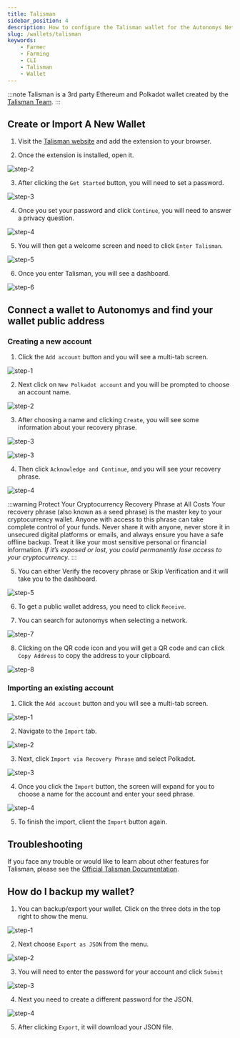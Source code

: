 ```yaml
---
title: Talisman
sidebar_position: 4
description: How to configure the Talisman wallet for the Autonomys Network
slug: /wallets/talisman
keywords:
    - Farmer
    - Farming
    - CLI
    - Talisman
    - Wallet
---
```


:::note
Talisman is a 3rd party Ethereum and Polkadot wallet created by the [Talisman Team](https://talisman.xyz).
:::

## Create or Import A New Wallet

1. Visit the [Talisman website](https://talisman.xyz/download) and add the extension to your browser.

2. Once the extension is installed, open it.

![step-2](/img/doc-imgs/talisman/Talisman-1.png)

3. After clicking the `Get Started` button, you will need to set a password.

![step-3](/img/doc-imgs/talisman/Talisman-2.png)

4. Once you set your password and click `Continue`, you will need to answer a privacy question.

![step-4](/img/doc-imgs/talisman/Talisman-3.png)

5. You will then get a welcome screen and need to click `Enter Talisman`.

![step-5](/img/doc-imgs/talisman/Talisman-4.png)

6. Once you enter Talisman, you will see a dashboard.

![step-6](/img/doc-imgs/talisman/Talisman-5.png)

## Connect a wallet to Autonomys and find your wallet public address

### Creating a new account

1. Click the `Add account` button and you will see a multi-tab screen.

![step-1](/img/doc-imgs/talisman/Talisman-6.png)

2. Next click on `New Polkadot account` and you will be prompted to choose an account name.

![step-2](/img/doc-imgs/talisman/Talisman-7.png)

3. After choosing a name and clicking `Create`, you will see some information about your recovery phrase. 

![step-3](/img/doc-imgs/talisman/Talisman-8.png)

![step-3](/img/doc-imgs/talisman/Talisman-9.png)

4. Then click `Acknowledge and Continue`, and you will see your recovery phrase.

![step-4](/img/doc-imgs/talisman/Talisman-10.png)

:::warning Protect Your Cryptocurrency Recovery Phrase at All Costs
Your recovery phrase (also known as a seed phrase) is the master key to your cryptocurrency wallet. Anyone with access to this phrase can take complete control of your funds. Never share it with anyone, never store it in unsecured digital platforms or emails, and always ensure you have a safe offline backup. Treat it like your most sensitive personal or financial information. *If it’s exposed or lost, you could permanently lose access to your cryptocurrency*.
:::

5. You can either Verify the recovery phrase or Skip Verification and it will take you to the dashboard.

![step-5](/img/doc-imgs/talisman/Talisman-11.png)

6. To get a public wallet address, you need to click `Receive`.

7. You can search for autonomys when selecting a network.

![step-7](/img/doc-imgs/talisman/Talisman-12.png)

8. Clicking on the QR code icon and you will get a QR code and can click `Copy Address` to copy the address to your clipboard.

![step-8](/img/doc-imgs/talisman/Talisman-13.png)

### Importing an existing account

1. Click the `Add account` button and you will see a multi-tab screen.

![step-1](/img/doc-imgs/talisman/Talisman-6.png) 

2. Navigate to the `Import` tab.

![step-2](/img/doc-imgs/talisman/Talisman-16.png)

3. Next, click `Import via Recovery Phrase` and select Polkadot.

![step-3](/img/doc-imgs/talisman/Talisman-17.png)

4. Once you click the `Import` button, the screen will expand for you to choose a name for the account and enter your seed phrase.

![step-4](/img/doc-imgs/talisman/Talisman-18.png)

5. To finish the import, client the `Import` button again.

## Troubleshooting

If you face any trouble or would like to learn about other features for Talisman, please see the [Official Talisman Documentation](https://docs.talisman.xyz/talisman).

## How do I backup my wallet?

1. You can backup/export your wallet. Click on the three dots in the top right to show the menu.

![step-1](/img/doc-imgs/talisman/Talisman-19.png)

2. Next choose `Export as JSON` from the menu.

![step-2](/img/doc-imgs/talisman/Talisman-20.png)

3. You will need to enter the password for your account and click `Submit`

![step-3](/img/doc-imgs/talisman/Talisman-21.png)

4. Next you need to create a different password for the JSON.

![step-4](/img/doc-imgs/talisman/Talisman-22.png)

5. After clicking `Export`, it will download your JSON file.
